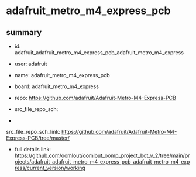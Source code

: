 # adafruit_metro_m4_express_pcb
 
## summary 
* id: adafruit_adafruit_metro_m4_express_pcb_adafruit_metro_m4_express
* user: adafruit
* name: adafruit_metro_m4_express_pcb
* board: adafruit_metro_m4_express
* repo: https://github.com/adafruit/Adafruit-Metro-M4-Express-PCB



* src_file_repo_sch: 
*
 src_file_repo_sch_link: https://github.com/adafruit/Adafruit-Metro-M4-Express-PCB/tree/master/
* full details link: https://github.com/oomlout/oomlout_oomp_project_bot_v_2/tree/main/projects/adafruit_adafruit_metro_m4_express_pcb_adafruit_metro_m4_express/current_version/working  






